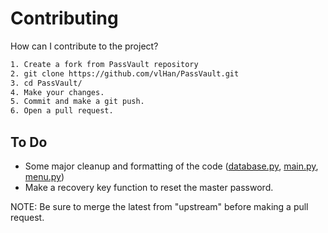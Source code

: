<h1>Contributing </h1>

How can I contribute to the project?
```sh
1. Create a fork from PassVault repository
2. git clone https://github.com/vlHan/PassVault.git
3. cd PassVault/
4. Make your changes.
5. Commit and make a git push.
6. Open a pull request.
```

## To Do
- Some major cleanup and formatting of the code (<a href="https://github.com/vlHan/PassVault/blob/main/modules/database.py">database.py</a>, <a href="https://github.com/vlHan/PassVault/blob/main/modules/main.py">main.py</a>, <a href="https://github.com/vlHan/PassVault/blob/main/modules/menu.py">menu.py</a>)
- Make a recovery key function to reset the master password.



NOTE: Be sure to merge the latest from "upstream" before making a pull request.